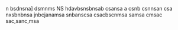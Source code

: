 n bsdnsna]
dsmnms
NS 
hdavbsnsbnsab
csansa a
csnb csnnsan
csa
nxsbnbnsa
jnbcjanamsa
snbanscsa
csacbscnmsa
samsa cmsac
sac,sanc,msa
